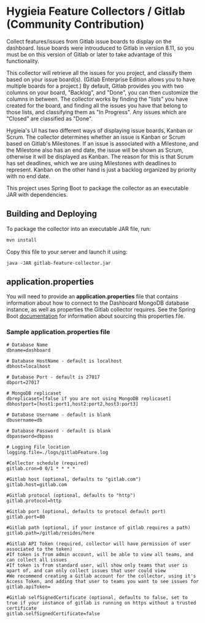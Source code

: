 # Hygieia Feature Collectors / Gitlab (Community Contribution)

Collect features/issues from Gitlab issue boards to display on the dashboard. Issue boards were introuduced to Gitlab in version 8.11, so you must be on this version of Gitlab or later to take advantage of this functionality.  

This collector will retrieve all the issues for you project, and classify them based on your issue board(s).  (Gitlab Enterprise Edition allows you to have multiple boards for a project.) By default, Gitlab provides you with two columns on your board, "Backlog", and "Done", you can then customize the columns in between.  The collector works by finding the "lists" you have created for the board, and finding all the issues you have that belong to those lists, and classifying them as "In Progress".  Any issues which are "Closed" are classified as "Done".

Hygieia's UI has two different ways of displaying issue boards, Kanban or Scrum.  The collector determines whether an issue is Kanban or Scrum based on Gitlab's Milestones.  If an issue is associated with a Milestone, and the Milestone also has an end date, the issue will be shown as Scrum, otherwise it will be displayed as Kanban.  The reason for this is that Scrum has set deadlines, which we are using Milestones with deadlines to represent.  Kanban on the other hand is just a backlog organized by priority with no end date.    

This project uses Spring Boot to package the collector as an executable JAR with dependencies.

## Building and Deploying

To package the collector into an executable JAR file, run:
```bash
mvn install
```

Copy this file to your server and launch it using:
```
java -JAR gitlab-feature-collector.jar
```

## application.properties

You will need to provide an **application.properties** file that contains information about how to connect to the Dashboard MongoDB database instance, as well as properties the Gitlab collector requires. See the Spring Boot [documentation](http://docs.spring.io/spring-boot/docs/current-SNAPSHOT/reference/htmlsingle/#boot-features-external-config-application-property-files) for information about sourcing this properties file.

### Sample application.properties file

``` 
# Database Name
dbname=dashboard

# Database HostName - default is localhost
dbhost=localhost

# Database Port - default is 27017
dbport=27017

# MongoDB replicaset
dbreplicaset=[false if you are not using MongoDB replicaset]
dbhostport=[host1:port1,host2:port2,host3:port3]

# Database Username - default is blank
dbusername=db

# Database Password - default is blank
dbpassword=dbpass

# Logging File location
logging.file=./logs/gitlabFeature.log

#Collector schedule (required)
gitlab.cron=0 0/1 * * * *

#Gitlab host (optional, defaults to "gitlab.com")
gitlab.host=gitlab.com

#Gitlab protocol (optional, defaults to "http")
gitlab.protocol=http

#Gitlab port (optional, defaults to protocol default port)
gitlab.port=80

#Gitlab path (optional, if your instance of gitlab requires a path)
gitlab.path=/gitlab/resides/here
  
#Gitlab API Token (required, collector will have permission of user associated to the token)
#If token is from admin account, will be able to view all teams, and can collect all issues
#If token is from standard user, will show only teams that user is apart of, and can only collect issues that user could view
#We recommend creating a Gitlab account for the collector, using it's Access Token, and adding that user to teams you want to see issues for
gitlab.apiToken=

#Gitlab selfSignedCertificate (optional, defaults to false, set to true if your instance of gitlab is running on https without a trusted certificate
gitlab.selfSignedCertificate=false

```